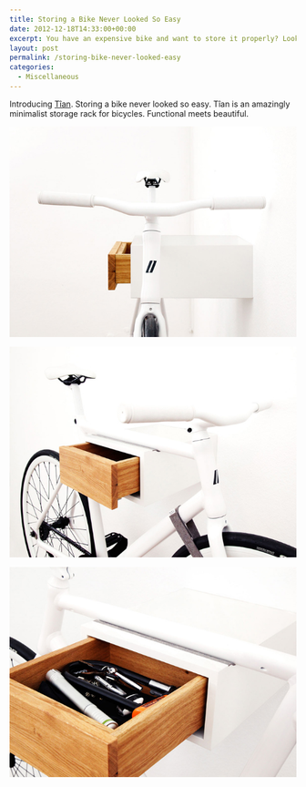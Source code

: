 ```yaml
---
title: Storing a Bike Never Looked So Easy
date: 2012-12-18T14:33:00+00:00
excerpt: You have an expensive bike and want to store it properly? Look no further.
layout: post
permalink: /storing-bike-never-looked-easy
categories:
  - Miscellaneous
---
```

Introducing [Tîan](https://mikili.de/products/tian/tian-weiss-eiche/ "tian"). Storing a bike never looked so easy. Tîan is an amazingly minimalist storage rack for bicycles. Functional meets beautiful.

![Tian rack with bike front view](/images/2012/Tian-Front.jpg)

![Tian rack with bike side view](/images/2012/Tian-Side.jpg)

![Tian rack drawer](/images/2012/Tian-Drawer.jpg)